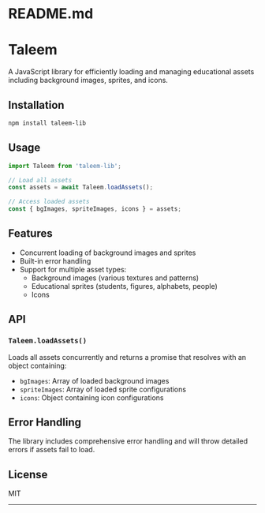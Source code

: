 # README.md
# Taleem

A JavaScript library for efficiently loading and managing educational assets including background images, sprites, and icons.

## Installation

```bash
npm install taleem-lib
```

## Usage

```javascript
import Taleem from 'taleem-lib';

// Load all assets
const assets = await Taleem.loadAssets();

// Access loaded assets
const { bgImages, spriteImages, icons } = assets;
```

## Features

- Concurrent loading of background images and sprites
- Built-in error handling
- Support for multiple asset types:
  - Background images (various textures and patterns)
  - Educational sprites (students, figures, alphabets, people)
  - Icons

## API

### `Taleem.loadAssets()`

Loads all assets concurrently and returns a promise that resolves with an object containing:
- `bgImages`: Array of loaded background images
- `spriteImages`: Array of loaded sprite configurations
- `icons`: Object containing icon configurations

## Error Handling

The library includes comprehensive error handling and will throw detailed errors if assets fail to load.

## License

MIT

---
